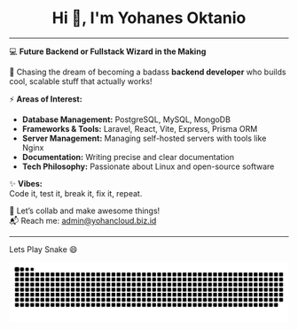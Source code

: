 <h1 align="center">Hi 👋, I'm Yohanes Oktanio</h1>

---

💻 **Future Backend or Fullstack Wizard in the Making**  

🎯 Chasing the dream of becoming a badass **backend developer** who builds cool, scalable stuff that actually works!  

⚡ **Areas of Interest:**  
- **Database Management:** PostgreSQL, MySQL, MongoDB  
- **Frameworks & Tools:** Laravel, React, Vite, Express, Prisma ORM  
- **Server Management:** Managing self-hosted servers with tools like Nginx  
- **Documentation:** Writing precise and clear documentation  
- **Tech Philosophy:** Passionate about Linux and open-source software  

✨ **Vibes:**  
Code it, test it, break it, fix it, repeat.  

🤝 Let’s collab and make awesome things!  
📬 Reach me: [admin@yohancloud.biz.id](mailto:admin@yohancloud.biz.id)  

---

Lets Play Snake 😄

<p align="center">
  <picture>
  <source srcset="https://raw.githubusercontent.com/yohanesokta/yohanesokta/refs/heads/output/github-snake-dark.svg" media="(prefers-color-scheme: dark)">
  <img src="https://raw.githubusercontent.com/yohanesokta/yohanesokta/refs/heads/output/github-snake.svg" alt="Logo">
</picture>
</p>
